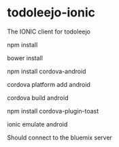 # todoleejo-ionic
The IONIC client for todoleejo

npm install

bower install

npm install cordova-android

cordova platform add android

cordova build android

npm install cordova-plugin-toast

ionic emulate android


Should connect to the bluemix server
